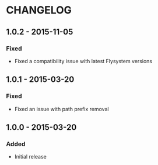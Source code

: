 # CHANGELOG

## 1.0.2 - 2015-11-05

### Fixed
- Fixed a compatibility issue with latest Flysystem versions

## 1.0.1 - 2015-03-20

### Fixed
- Fixed an issue with path prefix removal

## 1.0.0 - 2015-03-20

### Added
- Initial release
